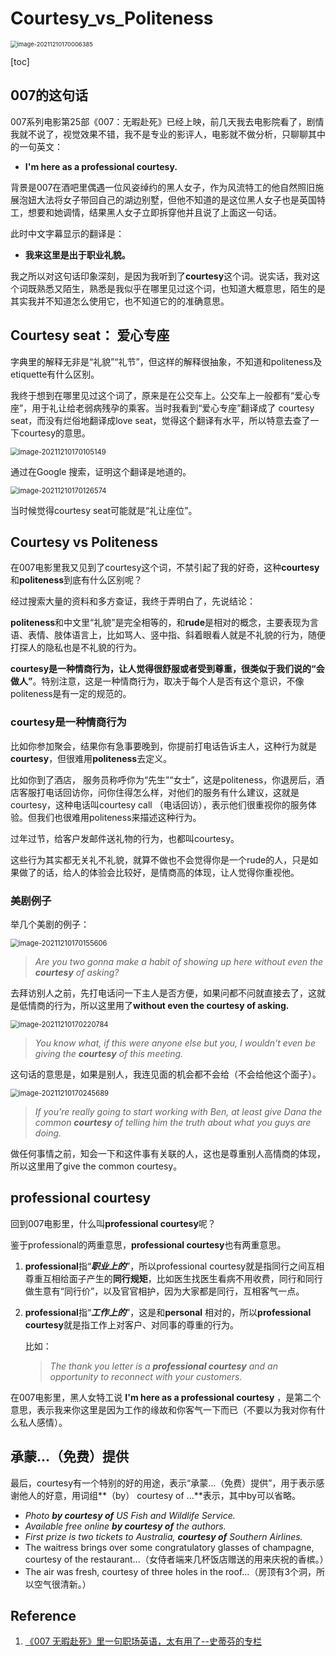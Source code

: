 # Courtesy_vs_Politeness



<img src="./img/image-20211210170006385.png" alt="image-20211210170006385" style="zoom:67%;" />

[toc]



## 007的这句话

007系列电影第25部《007：无暇赴死》已经上映，前几天我去电影院看了，剧情我就不说了，视觉效果不错，我不是专业的影评人，电影就不做分析，只聊聊其中的一句英文：

- **I'm here as a professional courtesy.**

背景是007在酒吧里偶遇一位风姿绰约的黑人女子，作为风流特工的他自然照旧施展泡妞大法将女子带回自己的湖边别墅，但他不知道的是这位黑人女子也是英国特工，想要和她调情，结果黑人女子立即拆穿他并且说了上面这一句话。

此时中文字幕显示的翻译是：

- **我来这里是出于职业礼貌。**

我之所以对这句话印象深刻，是因为我听到了**courtesy**这个词。说实话，我对这个词既熟悉又陌生，熟悉是我似乎在哪里见过这个词，也知道大概意思，陌生的是其实我并不知道怎么使用它，也不知道它的的准确意思。



## Courtesy seat： 爱心专座

字典里的解释无非是“礼貌”“礼节”，但这样的解释很抽象，不知道和politeness及etiquette有什么区别。

我终于想到在哪里见过这个词了，原来是在公交车上。公交车上一般都有“爱心专座”，用于礼让给老弱病残孕的乘客。当时我看到“爱心专座”翻译成了 courtesy seat，而没有烂俗地翻译成love seat，觉得这个翻译有水平，所以特意去查了一下courtesy的意思。



<img src="./img/image-20211210170105149.png" alt="image-20211210170105149" style="zoom:80%;" />





通过在Google 搜索，证明这个翻译是地道的。



<img src="./img/image-20211210170126574.png" alt="image-20211210170126574" style="zoom:80%;" />



当时候觉得courtesy seat可能就是“礼让座位”。



## Courtesy vs Politeness

在007电影里我又见到了courtesy这个词，不禁引起了我的好奇，这种**courtesy**和**politeness**到底有什么区别呢？

经过搜索大量的资料和多方查证，我终于弄明白了，先说结论：

**politeness**和中文里“礼貌”是完全相等的，和**rude**是相对的概念，主要表现为言语、表情、肢体语言上，比如骂人、竖中指、斜着眼看人就是不礼貌的行为，随便打探人的隐私也是不礼貌的行为。

**courtesy是一种情商行为，让人觉得很舒服或者受到尊重，很类似于我们说的“会做人”**。特别注意，这是一种情商行为，取决于每个人是否有这个意识，不像politeness是有一定的规范的。



### courtesy是一种情商行为



比如你参加聚会，结果你有急事要晚到，你提前打电话告诉主人，这种行为就是**courtesy**，但很难用**politeness**去定义。

比如你到了酒店， 服务员称呼你为“先生”“女士”，这是politeness，你退房后，酒店客服打电话回访你，问你住得怎么样，对他们的服务有什么建议，这就是courtesy，这种电话叫courtesy call （电话回访），表示他们很重视你的服务体验。但我们也很难用politeness来描述这种行为。

过年过节，给客户发邮件送礼物的行为，也都叫courtesy。

这些行为其实都无关礼不礼貌，就算不做也不会觉得你是一个rude的人，只是如果做了的话，给人的体验会比较好，是情商高的体现，让人觉得你重视他。



### 美剧例子



举几个美剧的例子：



<img src="./img/image-20211210170155606.png" alt="image-20211210170155606" style="zoom:80%;" />

> *Are you two gonna make a habit of showing up here without even the **courtesy** of asking?*



去拜访别人之前，先打电话问一下主人是否方便，如果问都不问就直接去了，这就是低情商的行为，所以这里用了**without even the courtesy of asking.**

<img src="./img/image-20211210170220784.png" alt="image-20211210170220784" style="zoom:80%;" />

> *You know what, if this were anyone else but you, I wouldn't even be giving the **courtesy** of this meeting.*

这句话的意思是，如果是别人，我连见面的机会都不会给（不会给他这个面子）。

<img src="./img/image-20211210170245689.png" alt="image-20211210170245689" style="zoom: 80%;" />

> *If you're really going to start working with Ben, at least give Dana the common **courtesy** of telling him the truth about what you guys are doing.*

做任何事情之前，知会一下和这件事有关联的人，这也是尊重别人高情商的体现，所以这里用了give the common courtesy。



## professional courtesy

回到007电影里，什么叫**professional courtesy**呢？

鉴于professional的两重意思，**professional courtesy**也有两重意思。

1. **professional**指“***职业上的***”，所以professional courtesy就是指同行之间互相尊重互相给面子产生的**同行规矩**，比如医生找医生看病不用收费，同行和同行做生意有“同行价”，以及官官相护，因为大家都是同行，互相客气一点。

2. **professional**指“***工作上的***”，这是和**personal** 相对的，所以**professional courtesy**就是指工作上对客户、对同事的尊重的行为。

   比如：

   > *The thank you letter is a **professional courtesy** and an opportunity to reconnect with your customers.*

在007电影里，黑人女特工说 **I'm here as a professional courtesy** ，是第二个意思，表示我来你这里是因为工作的缘故和你客气一下而已（不要以为我对你有什么私人感情）。



## 承蒙...（免费）提供

最后，courtesy有一个特别的好的用途，表示“承蒙...（免费）提供”，用于表示感谢他人的好意，用词组**（by） courtesy of ...**表示，其中by可以省略。

- *Photo **by courtesy of** US Fish and Wildlife Service.*
- *Available free online **by courtesy of** the authors.*
- *First prize is two tickets to Australia, **courtesy of** Southern Airlines.*
- The waitress brings over some congratulatory glasses of champagne, courtesy of the restaurant...（女侍者端来几杯饭店赠送的用来庆祝的香槟。）
- The air was fresh, courtesy of three holes in the roof...（房顶有3个洞，所以空气很清新。）



## Reference

1. [《007 无暇赴死》里一句职场英语，太有用了--史蒂芬的专栏](https://mp.weixin.qq.com/s/DDJanD6HyojCmrK_9_srCg)